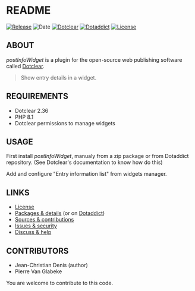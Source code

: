 # README

[![Release](https://img.shields.io/github/v/release/jcdenis/postInfoWidget?color=lightblue)](https://github.com/JcDenis/postInfoWidget/releases)
![Date](https://img.shields.io/github/release-date/jcdenis/postInfoWidget?color=red)
[![Dotclear](https://img.shields.io/badge/dotclear-v2.36-137bbb.svg)](https://fr.dotclear.org/download)
[![Dotaddict](https://img.shields.io/badge/dotaddict-official-9ac123.svg)](https://plugins.dotaddict.org/dc2/details/postInfoWidget)
[![License](https://img.shields.io/github/license/jcdenis/postInfoWidget?color=white)](https://github.com/JcDenis/postInfoWidget/blob/master/LICENSE)

## ABOUT

_postInfoWidget_ is a plugin for the open-source web publishing software called [Dotclear](https://www.dotclear.org).

> Show entry details in a widget.

## REQUIREMENTS

* Dotclear 2.36
* PHP 8.1
* Dotclear permissions to manage widgets

## USAGE

First install _postInfoWidget_, manualy from a zip package or from 
Dotaddict repository. (See Dotclear's documentation to know how do this)

Add and configure "Entry information list" from widgets manager.

## LINKS

* [License](https://github.com/JcDenis/postInfoWidget/blob/master/LICENSE)
* [Packages & details](https://github.com/JcDenis/postInfoWidget/releases) (or on [Dotaddict](https://plugins.dotaddict.org/dc2/details/postInfoWidget))
* [Sources & contributions](https://github.com/JcDenis/postInfoWidget)
* [Issues & security](https://github.com/JcDenis/postInfoWidget/issues)
* [Discuss & help](http://forum.dotclear.org/viewtopic.php?pid=332974#p332974)

## CONTRIBUTORS

* Jean-Christian Denis (author)
* Pierre Van Glabeke

You are welcome to contribute to this code.
